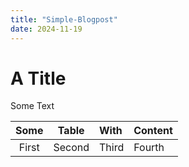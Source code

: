 ```yaml
---
title: "Simple-Blogpost"
date: 2024-11-19
---
```


# A Title

Some Text 

| Some | Table | With | Content |
| :--:| :--: | :--- | :--- |
| First | Second | Third | Fourth |
